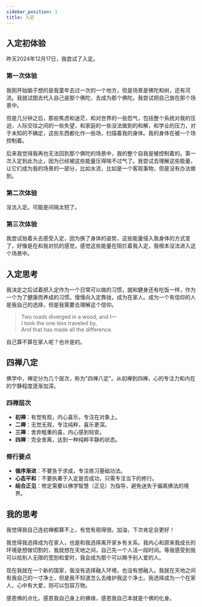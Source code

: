 ```yaml
---
sidebar_position: 1
title: 入定
---
```


## 入定初体验

昨天2024年12月17日，我尝试了入定。

### 第一次体验

我刚开始脑子想的是我童年去过一次的一个地方，但是场景是佛陀和树，还有河流。我就试图去代入自己是那个佛陀，去成为那个佛陀。我尝试把自己放在那个场景中。

但是几分钟之后，那些焦虑和迷茫，和对世界的一些怨气，包括整个系统对我的压迫，人际交往之间的一些失望，和家庭的一些没法做到的和解，和学业的压力，对于未知的不确定，这些东西都化作一些场，扫描着我的身体。我的身体在被一个场控制着。

后来我觉得我再也无法回到那个佛陀的场景中，我的整个自我是被控制着的。第一次入定到此为止，因为已经被这些能量压得喘不过气了。我尝试去理解这些能量，让它们成为我的场景的一部分，比如水流，比如是一个客观事物，但是没有办法做到。

### 第二次体验

没法入定。可能是间隔太短了。

### 第三次体验

我尝试抬着头去感受入定，因为换了身体的姿势，这些能量侵入我身体的方式变了，好像是在和我对抗的感觉，感觉这些能量在阻拦着我入定，我根本没法进入这个场景中。

## 入定思考

我决定之后试着把入定作为一个日常可以做的习惯，就和健身还有吃饭一样，作为一个为了健康而养成的习惯。慢慢向入定靠拢，成为在家人。成为一个有信仰的人是我自己的选择，但是我需要去理解这个信仰。

> Two roads diverged in a wood, and I—  
> I took the one less traveled by,  
> And that has made all the difference.

自己算不算在家人呢？也许是的。

## 四禅八定

佛学中，禅定分为几个层次，称为"四禅八定"。从初禅到四禅，心的专注力和内在的宁静程度逐渐加深。

### 四禅层次

- **初禅**：有觉有观，内心喜乐，专注在对象上。
- **二禅**：无觉无观，专注纯粹，喜乐更深。
- **三禅**：舍弃粗重的喜，内心感到轻安。
- **四禅**：完全舍离，达到一种纯粹平静的状态。

### 修行要点

- **循序渐进**：不要急于求成，专注练习基础功法。
- **心态平和**：不要执著于入定是否成功，只需专注当下的修行。
- **结合正见**：修定需要以佛学智慧（正见）为指导，避免迷失于偏离佛法的境界。

## 我的思考

我觉得我自己连初禅都算不上，有觉有观得很。加油，下次肯定会更好！

我觉得我选择成为在家人，也是和我选择离开家乡有关系。我内心和原来我成长的环境是想做切割的，我就想在天地之间，自己先一个人活一段时间。等我感受到我可以给别人无限的宽恕和爱时，我会成为那个可以赐予别人爱的人。

现在我就在一个新的国家，我没有选择融入环境，也没有想融入。我就在天地之间有我自己的一寸净土，但是我不知道怎么去维护我这个净土。我选择成为一个在家人，心中有大爱，则可以包容万物。

感恩佛的点化，感恩我自己身上的佛缘，感恩我自己本就是个佛的化身。

